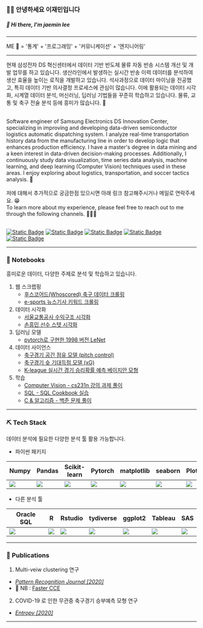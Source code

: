 ###  🙇‍♂️ 안녕하세요 이재민입니다 
#####  👋 Hi there, I'm jaemin lee
---
ME 🥸 = '통계' + '프로그래밍' + '커뮤니케이션' + '엔지니어링' 

---
현재 삼성전자 DS 혁신센터에서 데이터 기반 반도체 물류 자동 반송 시스템 개선 및 개발 업무를 하고 있습니다.
생산라인에서 발생하는 실시간 반송 이력 데이터를 분석하여 생산 효율을 높이는 로직을 개발하고 있습니다.
석사과정으로 데이터 마이닝을 전공했고, 특히 데이터 기반 의사결정 프로세스에 관심이 많습니다. 
이에 활용되는 데이터 시각화, 시계열 데이터 분석, 머신러닝, 딥러닝 기법들을 꾸준히 학습하고 있습니다. 
물류, 교통 및 축구 전술 분석 등에 흥미가 많습니다. 🧐

<br>
Software engineer of Samsung Electronics DS Innovation Center, specializing in improving and developing data-driven semiconductor logistics automatic dispatching system. I analyze real-time transportation history data from the manufacturing line in order to develop logic that enhances production efficiency. I have a master's degree in data mining and a keen interest in data-driven decision-making processes. Additionally, I continuously study data visualization, time series data analysis, machine learning, and deep learning (Computer Vision) techniques used in these areas. I enjoy exploring about logistics, transportation, and soccer tactics analysis. 🤨
<br>
<br>
저에 대해서 추가적으로 궁금한점 있으시면 아래 링크 참고해주시거나 메일로 연락주세요. 😁   

<br>
To learn more about my experience, please feel free to reach out to me through the following channels. 🧑🏽‍💻

<br>
<br>

[![Static Badge](https://img.shields.io/badge/JM-CV-blue)](https://github.com/jmlee8939/jmlee8939/blob/main/CV/JaeminLee_CV_WEB.pdf)
[![Static Badge](https://img.shields.io/badge/DP20-Blog-green)](https://jmlee8939.github.io)
[![Static Badge](https://img.shields.io/badge/Github-black?logo=github)](https://github.com/jmlee8939)
[![Static Badge](https://img.shields.io/badge/Linked_in-blue?logo=linkedin)](https://www.linkedin.com/in/jmlee8939/)
[![Static Badge](https://img.shields.io/badge/E--Mail-orange)](mailto:jmlee8939@hanmail.net)

---
### 📒 Notebooks
흥미로운 데이터, 다양한 주제로 분석 및 학습하고 있습니다.

1. 웹 스크랩핑  
    - [후스코어드(Whoscored) 축구 데이터 크롤링](https://github.com/jmlee8939/whoscored_crawling)
    - [e-sports 뉴스기사 키워드 크롤링](https://github.com/jmlee8939/esports_news_crawling)
2. 데이터 시각화
    - [서울교통공사 수익구조 시각화](https://github.com/jmlee8939/seoul_metro_profit_analysis)
    - [손흥민 선수 스텟 시각화](https://github.com/jmlee8939/Sonny_stats_visualization)
3. 딥러닝 모델
    - [pytorch로 구현한 1998 버전 LeNet](https://github.com/jmlee8939/LeNet-5_1998_pytorch)
4.  데이터 사이언스
    - [축구경기 공간 점유 모델 (pitch control)](https://github.com/jmlee8939/Wide-Open-Space_Pitch_Control_Model)
    - [축구경기 슛 기대득점 모델 (xG)](https://github.com/jmlee8939/Expected-values-of-soccer)
    - [K-league 실시간 경기 승리확률 예측 베이지안 모형](https://github.com/jmlee8939/K_league_in_game_win_probability_model)
5. 학습
    - [Computer Vision - cs231n 강의 과제 풀이](https://github.com/jmlee8939/cs231n-2021)
    - [SQL - SQL Cookbook 실습](https://github.com/jmlee8939/SQL_Cookcook)
    - [C & 알고리즘 - 백준 문제 풀이]()


---

### ⛏️ Tech Stack
데이터 분석에 필요한 다양한 분석 툴 활용 가능합니다.
- 파이썬 패키지

| Numpy | Pandas | Scikit-learn | Pytorch | matplotlib | seaborn | Plotly | Beautifulsoup |
|---|---|---|---|---|---|---|---|
| <img src="https://github.com/jmlee8939/jmlee8939/assets/58785929/e824b567-7e7f-4789-8f7c-6e9167e88d11"> | <img src="https://github.com/jmlee8939/jmlee8939/assets/58785929/be5eec6f-fcab-421e-a200-84d1b3d2bb3a"> | <img src="https://github.com/jmlee8939/jmlee8939/assets/58785929/7ee3e1ab-7c33-4338-829c-f221ebbf7944"> | <img src="https://github.com/jmlee8939/jmlee8939/assets/58785929/a53d7d28-593e-4356-81b1-5cac090a0771">| <img src="https://github.com/jmlee8939/jmlee8939/assets/58785929/73c8247f-9b2b-4cd1-ab3f-2a573653a184"> | <img src="https://github.com/jmlee8939/jmlee8939/assets/58785929/ab308bc8-f6e6-4a5f-bb4f-001feb244f20"> | <img src="https://github.com/jmlee8939/jmlee8939/assets/58785929/8702c2b5-809b-4262-bdf5-eaabd1a0ca28"> | <img src="https://github.com/jmlee8939/jmlee8939/assets/58785929/6a599815-0acf-48ad-b0bb-ea7f252d52fb"> |  

- 다른 분석 툴

| Oracle SQL | R | Rstudio | tydiverse | ggplot2 | Tableau | SAS |
|---|---|---|---|---|---|---|
| <img src="https://github.com/jmlee8939/jmlee8939/assets/58785929/1529a41e-248a-42ef-8ff9-4b2e72916ec4"> | <img src="https://github.com/jmlee8939/jmlee8939/assets/58785929/164969d0-39e1-49c7-9691-886c9f026547"> | <img src="https://github.com/jmlee8939/jmlee8939/assets/58785929/6e3998b1-3bf4-4601-a8c5-e065e26b1a3b"> | <img src="https://github.com/jmlee8939/jmlee8939/assets/58785929/cacdd530-42a7-4805-9fad-7e4167cdcb94"> | <img src="https://github.com/jmlee8939/jmlee8939/assets/58785929/adb87a22-3549-434a-a051-221685fa28d8"> | <img src="https://github.com/jmlee8939/jmlee8939/assets/58785929/2d15d6ad-aeaa-42be-9141-a97df3118120"> | <img src="https://github.com/jmlee8939/jmlee8939/assets/58785929/30eacdec-1dc1-445a-90ff-57013a65b46c"> |

---


### 📝 Publications

1. Multi-veiw clustering 연구
- [*Pattern Recognition Journal [2020]*](https://www.sciencedirect.com/science/article/abs/pii/S0031320322001200?via%3Dihub)
- 📙 NB : [Faster CCE](https://github.com/jmlee8939/faster_CCE)

2. COVID-19 로 인한 무관중 축구경기 승부예측 모형 연구
- [*Entropy [2020]*](https://www.mdpi.com/1099-4300/24/3/366) 

---

<!--
**jmlee8939/jmlee8939** is a ✨ _special_ ✨ repository because its `README.md` (this file) appears on your GitHub profile.

Here are some ideas to get you started:

- 🔭 I’m currently working on ...
- 🌱 I’m currently learning ...
- 👯 I’m looking to collaborate on ...
- 🤔 I’m looking for help with ...
- 💬 Ask me about ...
- 📫 How to reach me: ...
- 😄 Pronouns: ...
- ⚡ Fun fact: ...
-->



